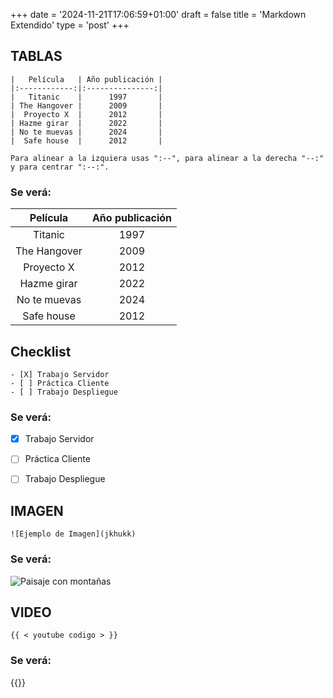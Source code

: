 +++
date = '2024-11-21T17:06:59+01:00'
draft = false
title = 'Markdown Extendido'
type = 'post'
+++


## TABLAS

```
|   Película   | Año publicación |
|:------------:|:---------------:|
|   Titanic    |      1997       |
| The Hangover |      2009       |
|  Proyecto X  |      2012       |
| Hazme girar  |      2022       |
| No te muevas |      2024       |
|  Safe house  |      2012       |

Para alinear a la izquiera usas ":--", para alinear a la derecha "--:" y para centrar ":--:".
```
### Se verá:
|   Película   | Año publicación |
|:------------:|:---------------:|
|   Titanic    |      1997       |
| The Hangover |      2009       |
|  Proyecto X  |      2012       |
| Hazme girar  |      2022       |
| No te muevas |      2024       |
|  Safe house  |      2012       |


## Checklist
```
- [X] Trabajo Servidor
- [ ] Práctica Cliente
- [ ] Trabajo Despliegue
```
### Se verá:
- [X] Trabajo Servidor
- [ ] Práctica Cliente
- [ ] Trabajo Despliegue


## IMAGEN
```
![Ejemplo de Imagen](jkhukk)
```
### Se verá:
![Paisaje con montañas](/images/paisaje.jpeg "Paisaje")


## VIDEO
```
{{ < youtube codigo > }}
```
### Se verá:
{{<youtube dgUHE8wWhiE>}}
